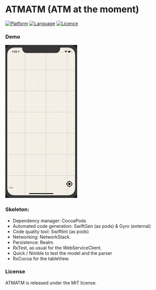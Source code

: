 ATMATM (ATM at the moment)
===========

[![Platform](http://img.shields.io/badge/platform-iOS-blue.svg?style=flat)](https://developer.apple.com/iphone/index.action)
[![Language](http://img.shields.io/badge/language-Swift-brightgreen.svg?style=flat)](https://developer.apple.com/swift)
[![Licence](https://img.shields.io/cocoapods/l/AFNetworking.svg)]()


### Demo
![Demo](https://raw.githubusercontent.com/Pr0gmaT1k/ATMATM/master/demo.gif)

### Skeleton:
- Dependency manager: CocoaPods
- Automated code generation: SwiftGen (as pods) & Gyro (external)
- Code quality tool: Swiftlint (as pods)
- Networking: NetworkStack.
- Persistence: Realm. 
- RxTest, as usual for the WebServiceClient.
- Quick / Nimble to test the model and the parser
- RxCocoa for the tableView.

### License

ATMATM is released under the MIT license.

